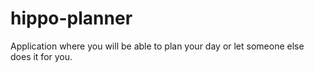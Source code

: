 # hippo-planner
Application where you will be able to plan your day or let someone else does it for you.
